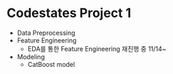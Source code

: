 # Codestates Project 1
- Data Preprocessing
- Feature Engineering
  - EDA를 통한 Feature Engineering 재진행 중 11/14~
- Modeling
  - CatBoost model
